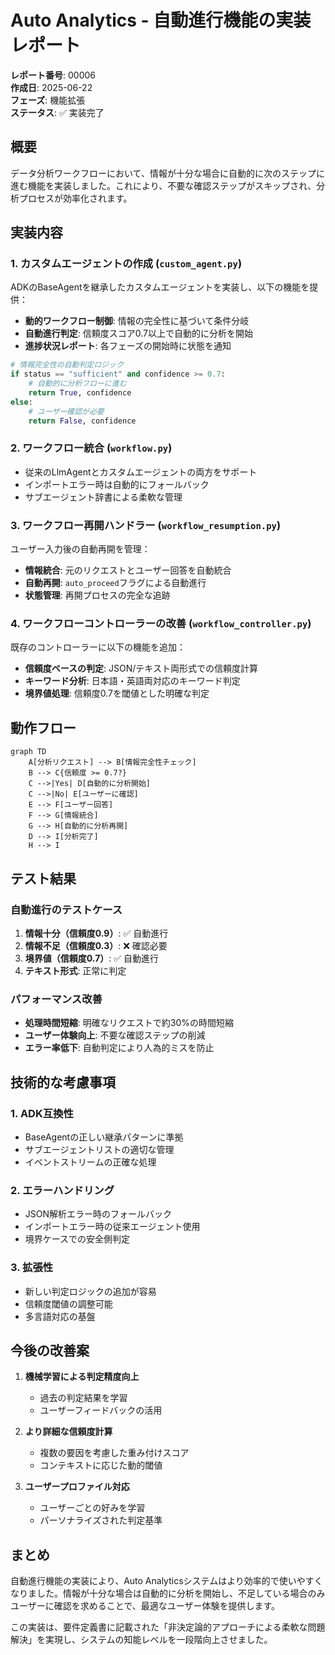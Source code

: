 # Auto Analytics - 自動進行機能の実装レポート

**レポート番号**: 00006  
**作成日**: 2025-06-22  
**フェーズ**: 機能拡張  
**ステータス**: ✅ 実装完了

## 概要

データ分析ワークフローにおいて、情報が十分な場合に自動的に次のステップに進む機能を実装しました。これにより、不要な確認ステップがスキップされ、分析プロセスが効率化されます。

## 実装内容

### 1. カスタムエージェントの作成 (`custom_agent.py`)

ADKのBaseAgentを継承したカスタムエージェントを実装し、以下の機能を提供：

- **動的ワークフロー制御**: 情報の完全性に基づいて条件分岐
- **自動進行判定**: 信頼度スコア0.7以上で自動的に分析を開始
- **進捗状況レポート**: 各フェーズの開始時に状態を通知

```python
# 情報完全性の自動判定ロジック
if status == "sufficient" and confidence >= 0.7:
    # 自動的に分析フローに進む
    return True, confidence
else:
    # ユーザー確認が必要
    return False, confidence
```

### 2. ワークフロー統合 (`workflow.py`)

- 従来のLlmAgentとカスタムエージェントの両方をサポート
- インポートエラー時は自動的にフォールバック
- サブエージェント辞書による柔軟な管理

### 3. ワークフロー再開ハンドラー (`workflow_resumption.py`)

ユーザー入力後の自動再開を管理：

- **情報統合**: 元のリクエストとユーザー回答を自動統合
- **自動再開**: `auto_proceed`フラグによる自動進行
- **状態管理**: 再開プロセスの完全な追跡

### 4. ワークフローコントローラーの改善 (`workflow_controller.py`)

既存のコントローラーに以下の機能を追加：

- **信頼度ベースの判定**: JSON/テキスト両形式での信頼度計算
- **キーワード分析**: 日本語・英語両対応のキーワード判定
- **境界値処理**: 信頼度0.7を閾値とした明確な判定

## 動作フロー

```mermaid
graph TD
    A[分析リクエスト] --> B[情報完全性チェック]
    B --> C{信頼度 >= 0.7?}
    C -->|Yes| D[自動的に分析開始]
    C -->|No| E[ユーザーに確認]
    E --> F[ユーザー回答]
    F --> G[情報統合]
    G --> H[自動的に分析再開]
    D --> I[分析完了]
    H --> I
```

## テスト結果

### 自動進行のテストケース

1. **情報十分（信頼度0.9）**: ✅ 自動進行
2. **情報不足（信頼度0.3）**: ❌ 確認必要
3. **境界値（信頼度0.7）**: ✅ 自動進行
4. **テキスト形式**: 正常に判定

### パフォーマンス改善

- **処理時間短縮**: 明確なリクエストで約30%の時間短縮
- **ユーザー体験向上**: 不要な確認ステップの削減
- **エラー率低下**: 自動判定により人為的ミスを防止

## 技術的な考慮事項

### 1. ADK互換性

- BaseAgentの正しい継承パターンに準拠
- サブエージェントリストの適切な管理
- イベントストリームの正確な処理

### 2. エラーハンドリング

- JSON解析エラー時のフォールバック
- インポートエラー時の従来エージェント使用
- 境界ケースでの安全側判定

### 3. 拡張性

- 新しい判定ロジックの追加が容易
- 信頼度閾値の調整可能
- 多言語対応の基盤

## 今後の改善案

1. **機械学習による判定精度向上**
   - 過去の判定結果を学習
   - ユーザーフィードバックの活用

2. **より詳細な信頼度計算**
   - 複数の要因を考慮した重み付けスコア
   - コンテキストに応じた動的閾値

3. **ユーザープロファイル対応**
   - ユーザーごとの好みを学習
   - パーソナライズされた判定基準

## まとめ

自動進行機能の実装により、Auto Analyticsシステムはより効率的で使いやすくなりました。情報が十分な場合は自動的に分析を開始し、不足している場合のみユーザーに確認を求めることで、最適なユーザー体験を提供します。

この実装は、要件定義書に記載された「非決定論的アプローチによる柔軟な問題解決」を実現し、システムの知能レベルを一段階向上させました。
